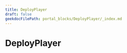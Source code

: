 ```yaml
---
title: DeployPlayer
draft: false
geekdocFilePath: portal_blocks/DeployPlayer/_index.md
---
```

# DeployPlayer